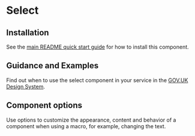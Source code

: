 # Select

## Installation

See the [main README quick start guide](https://github.com/alphagov/govuk-frontend#quick-start) for how to install this component.

## Guidance and Examples

Find out when to use the select component in your service in the [GOV.UK Design System](https://design-system.service.gov.uk/components/select/).

## Component options

Use options to customize the appearance, content and behavior of a component when using a macro, for example, changing the text.
